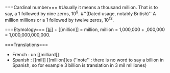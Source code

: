 ===Cardinal number===
#Usually it means a thousand million. That is to say, a 1 followed by nine zeros, 10<sup>9</sup>.
#''(Dated usage, notably British)'' A million millions or a 1 followed by twelve zeros, 10<sup>12</sup>.

===Etymology===
[[bi]](two) + [[million]] = million, million = 1,000,000 + ,000,000 = 1,000,000,000,000.

===Translations===
* French : un [[milliard]]
* Spanish : [[mil]] [[million]]es (''note'' : there is no word to say a billion in Spanish, so for example 3 billion is translation in 3 mil milliones)